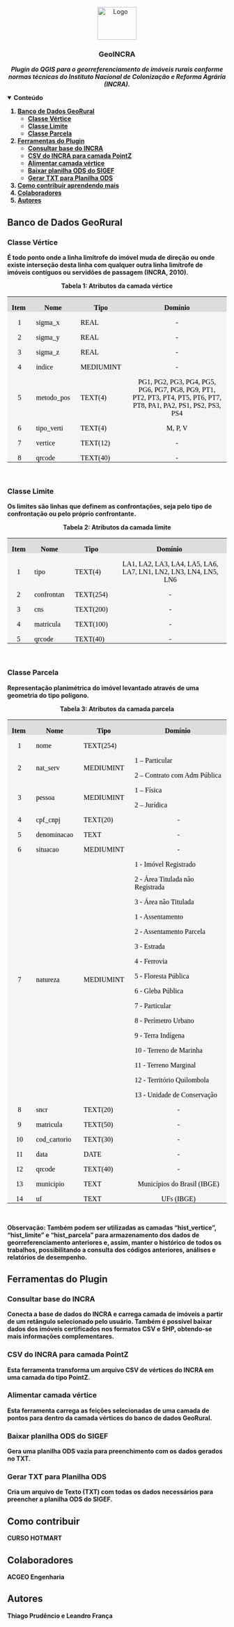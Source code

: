 <!-- PROJECT LOGO -->
<p align="center">
    <img src="https://github.com/OpenGeoOne/GeoINCRA/blob/main/images/geoincra_logo.png" alt="Logo" width="90" height="75">
  <h3 align="center">GeoINCRA</h3>
  <p align="center">
    <b><i>Plugin do QGIS para o georreferenciamento de imóveis rurais conforme normas técnicas do Instituto Nacional de Colonização e Reforma Agrária (INCRA).</i><b>
    <br />
  </p>
</p>

<!-- TABLE OF CONTENTS -->
<details open="open">
  <summary>Conteúdo</summary>
  <ol>
    <li>
      <a href="#banco-de-dados-georural">Banco de Dados GeoRural</a>
      <ul>
        <li><a href="#classe-vértice">Classe Vértice</a></li>
      </ul>
      <ul>
        <li><a href="#classe-limite">Classe Limite</a></li>
      </ul>
      <ul>
        <li><a href="#classe-parcela">Classe Parcela</a></li>
      </ul>
      <li>
      <a href="#ferramentas-do-plugin">Ferramentas do Plugin</a>
      <ul>
        <li><a href="#consultar-base-do-incra">Consultar base do INCRA</a></li>
      </ul>
      <ul>
        <li><a href="#csv-do-incra-para-camada-pointz">CSV do INCRA para camada PointZ</a></li>
      </ul>
      <ul>
        <li><a href="#alimentar-camada-vértice">Alimentar camada vértice</a></li>
      </ul>
      <ul>
        <li><a href="#baixar-planilha-ods-do-sigef">Baixar planilha ODS do SIGEF</a></li>
      </ul>
      <ul>
        <li><a href="#gerar-txt-para-planilha-ods">Gerar TXT para Planilha ODS</a></li>
      </ul>
      </li>
    <li>
      <a href="#como-contribuir-aprendendo-mais">Como contribuir aprendendo mais</a>
    </li>
    <li>
      <a href="#colaboradores">Colaboradores</a>
    </li>
    <li>
      <a href="#autores">Autores</a>
    </li>
  </ol>
</details>




## Banco de Dados GeoRural


### Classe Vértice
É todo ponto onde a linha limítrofe do imóvel muda de direção ou onde existe interseção desta linha com qualquer outra linha limítrofe de imóveis contíguos ou servidões de passagem (INCRA, 2010).
<div align="center">
<p class="MsoNormal" style="text-align: center;"
 align="center">Tabela 1: Atributos
da camada v&eacute;rtice<o:p></o:p></p>
<div align="center">
<table class="MsoNormalTable" style="" border="0"
 cellpadding="0">
  <tbody>
    <tr style="">
      <td
 style="padding: 0cm 7.5pt; background: rgb(221, 221, 221) none repeat scroll 0%; -moz-background-clip: initial; -moz-background-origin: initial; -moz-background-inline-policy: initial;">
      <p class="MsoNormal"
 style="margin-bottom: 0cm; line-height: normal;"><b><span
 style="background: rgb(221, 221, 221) none repeat scroll 0%; font-size: 12pt; font-family: &quot;Times New Roman&quot;,serif; color: black; -moz-background-clip: initial; -moz-background-origin: initial; -moz-background-inline-policy: initial;"><b>Item</b>&nbsp;</span></b><span
 style="font-size: 12pt; font-family: &quot;Times New Roman&quot;,serif;"><o:p></o:p></span></p>
      </td>
      <td
 style="padding: 0cm 7.5pt; background: rgb(221, 221, 221) none repeat scroll 0%; -moz-background-clip: initial; -moz-background-origin: initial; -moz-background-inline-policy: initial;">
      <p class="MsoNormal"
 style="margin-bottom: 0cm; text-align: center; line-height: normal;"
 align="center"><b><span
 style="background: rgb(221, 221, 221) none repeat scroll 0%; font-size: 12pt; font-family: &quot;Times New Roman&quot;,serif; color: black; -moz-background-clip: initial; -moz-background-origin: initial; -moz-background-inline-policy: initial;">Nome&nbsp;</span></b><span
 style="font-size: 12pt; font-family: &quot;Times New Roman&quot;,serif;"><o:p></o:p></span></p>
      </td>
      <td
 style="padding: 0cm 7.5pt; background: rgb(221, 221, 221) none repeat scroll 0%; -moz-background-clip: initial; -moz-background-origin: initial; -moz-background-inline-policy: initial;">
      <p class="MsoNormal"
 style="margin-bottom: 0cm; text-align: center; line-height: normal;"
 align="center"><b><span
 style="background: rgb(221, 221, 221) none repeat scroll 0%; font-size: 12pt; font-family: &quot;Times New Roman&quot;,serif; color: black; -moz-background-clip: initial; -moz-background-origin: initial; -moz-background-inline-policy: initial;">Tipo&nbsp;</span></b><span
 style="font-size: 12pt; font-family: &quot;Times New Roman&quot;,serif;"><o:p></o:p></span></p>
      </td>
      <td
 style="padding: 0cm 7.5pt; background: rgb(221, 221, 221) none repeat scroll 0%; -moz-background-clip: initial; -moz-background-origin: initial; -moz-background-inline-policy: initial;">
      <p class="MsoNormal"
 style="margin-bottom: 0cm; text-align: center; line-height: normal;"
 align="center"><b><span
 style="background: rgb(221, 221, 221) none repeat scroll 0%; font-size: 12pt; font-family: &quot;Times New Roman&quot;,serif; color: black; -moz-background-clip: initial; -moz-background-origin: initial; -moz-background-inline-policy: initial;">Dom&iacute;nio</span></b><span
 style="font-size: 12pt; font-family: &quot;Times New Roman&quot;,serif;"><o:p></o:p></span></p>
      </td>
    </tr>
    <tr style="">
      <td
 style="padding: 0cm 7.5pt; background: whitesmoke none repeat scroll 0%; -moz-background-clip: initial; -moz-background-origin: initial; -moz-background-inline-policy: initial;">
      <p class="MsoNormal"
 style="margin-bottom: 0cm; text-align: center; line-height: normal;"
 align="center"><span
 style="background: whitesmoke none repeat scroll 0%; font-size: 12pt; font-family: &quot;Times New Roman&quot;,serif; color: black; -moz-background-clip: initial; -moz-background-origin: initial; -moz-background-inline-policy: initial;">1</span><span
 style="font-size: 12pt; font-family: &quot;Times New Roman&quot;,serif;"><o:p></o:p></span></p>
      </td>
      <td
 style="padding: 0cm 7.5pt; background: whitesmoke none repeat scroll 0%; -moz-background-clip: initial; -moz-background-origin: initial; -moz-background-inline-policy: initial;">
      <p class="MsoNormal"
 style="margin-bottom: 0cm; line-height: normal;"><span
 style="background: whitesmoke none repeat scroll 0%; font-size: 12pt; font-family: &quot;Times New Roman&quot;,serif; color: black; -moz-background-clip: initial; -moz-background-origin: initial; -moz-background-inline-policy: initial;">sigma_x&nbsp;</span><span
 style="font-size: 12pt; font-family: &quot;Times New Roman&quot;,serif;"><o:p></o:p></span></p>
      </td>
      <td
 style="padding: 0cm 7.5pt; background: whitesmoke none repeat scroll 0%; -moz-background-clip: initial; -moz-background-origin: initial; -moz-background-inline-policy: initial;">
      <p class="MsoNormal"
 style="margin-bottom: 0cm; line-height: normal;"><span
 style="background: whitesmoke none repeat scroll 0%; font-size: 12pt; font-family: &quot;Times New Roman&quot;,serif; color: black; -moz-background-clip: initial; -moz-background-origin: initial; -moz-background-inline-policy: initial;">REAL&nbsp;</span><span
 style="font-size: 12pt; font-family: &quot;Times New Roman&quot;,serif;"><o:p></o:p></span></p>
      </td>
      <td
 style="padding: 0cm 7.5pt; background: whitesmoke none repeat scroll 0%; -moz-background-clip: initial; -moz-background-origin: initial; -moz-background-inline-policy: initial;">
      <p class="MsoNormal"
 style="margin-bottom: 0cm; text-align: center; line-height: normal;"
 align="center"><span
 style="background: whitesmoke none repeat scroll 0%; font-size: 12pt; font-family: &quot;Times New Roman&quot;,serif; color: black; -moz-background-clip: initial; -moz-background-origin: initial; -moz-background-inline-policy: initial;">-</span><span
 style="font-size: 12pt; font-family: &quot;Times New Roman&quot;,serif;"><o:p></o:p></span></p>
      </td>
    </tr>
    <tr style="">
      <td
 style="padding: 0cm 7.5pt; background: whitesmoke none repeat scroll 0%; -moz-background-clip: initial; -moz-background-origin: initial; -moz-background-inline-policy: initial;">
      <p class="MsoNormal"
 style="margin-bottom: 0cm; text-align: center; line-height: normal;"
 align="center"><span
 style="background: whitesmoke none repeat scroll 0%; font-size: 12pt; font-family: &quot;Times New Roman&quot;,serif; color: black; -moz-background-clip: initial; -moz-background-origin: initial; -moz-background-inline-policy: initial;">2</span><span
 style="font-size: 12pt; font-family: &quot;Times New Roman&quot;,serif;"><o:p></o:p></span></p>
      </td>
      <td
 style="padding: 0cm 7.5pt; background: whitesmoke none repeat scroll 0%; -moz-background-clip: initial; -moz-background-origin: initial; -moz-background-inline-policy: initial;">
      <p class="MsoNormal"
 style="margin-bottom: 0cm; line-height: normal;"><span
 style="background: whitesmoke none repeat scroll 0%; font-size: 12pt; font-family: &quot;Times New Roman&quot;,serif; color: black; -moz-background-clip: initial; -moz-background-origin: initial; -moz-background-inline-policy: initial;">sigma_y&nbsp;</span><span
 style="font-size: 12pt; font-family: &quot;Times New Roman&quot;,serif;"><o:p></o:p></span></p>
      </td>
      <td
 style="padding: 0cm 7.5pt; background: whitesmoke none repeat scroll 0%; -moz-background-clip: initial; -moz-background-origin: initial; -moz-background-inline-policy: initial;">
      <p class="MsoNormal"
 style="margin-bottom: 0cm; line-height: normal;"><span
 style="background: whitesmoke none repeat scroll 0%; font-size: 12pt; font-family: &quot;Times New Roman&quot;,serif; color: black; -moz-background-clip: initial; -moz-background-origin: initial; -moz-background-inline-policy: initial;">REAL&nbsp;</span><span
 style="font-size: 12pt; font-family: &quot;Times New Roman&quot;,serif;"><o:p></o:p></span></p>
      </td>
      <td
 style="padding: 0cm 7.5pt; background: whitesmoke none repeat scroll 0%; -moz-background-clip: initial; -moz-background-origin: initial; -moz-background-inline-policy: initial;">
      <p class="MsoNormal"
 style="margin-bottom: 0cm; text-align: center; line-height: normal;"
 align="center"><span
 style="background: whitesmoke none repeat scroll 0%; font-size: 12pt; font-family: &quot;Times New Roman&quot;,serif; color: black; -moz-background-clip: initial; -moz-background-origin: initial; -moz-background-inline-policy: initial;">-</span><span
 style="font-size: 12pt; font-family: &quot;Times New Roman&quot;,serif;"><o:p></o:p></span></p>
      </td>
    </tr>
    <tr style="">
      <td
 style="padding: 0cm 7.5pt; background: whitesmoke none repeat scroll 0%; -moz-background-clip: initial; -moz-background-origin: initial; -moz-background-inline-policy: initial;">
      <p class="MsoNormal"
 style="margin-bottom: 0cm; text-align: center; line-height: normal;"
 align="center"><span
 style="background: whitesmoke none repeat scroll 0%; font-size: 12pt; font-family: &quot;Times New Roman&quot;,serif; color: black; -moz-background-clip: initial; -moz-background-origin: initial; -moz-background-inline-policy: initial;">3</span><span
 style="font-size: 12pt; font-family: &quot;Times New Roman&quot;,serif;"><o:p></o:p></span></p>
      </td>
      <td
 style="padding: 0cm 7.5pt; background: whitesmoke none repeat scroll 0%; -moz-background-clip: initial; -moz-background-origin: initial; -moz-background-inline-policy: initial;">
      <p class="MsoNormal"
 style="margin-bottom: 0cm; line-height: normal;"><span
 style="background: whitesmoke none repeat scroll 0%; font-size: 12pt; font-family: &quot;Times New Roman&quot;,serif; color: black; -moz-background-clip: initial; -moz-background-origin: initial; -moz-background-inline-policy: initial;">sigma_z&nbsp;</span><span
 style="font-size: 12pt; font-family: &quot;Times New Roman&quot;,serif;"><o:p></o:p></span></p>
      </td>
      <td
 style="padding: 0cm 7.5pt; background: whitesmoke none repeat scroll 0%; -moz-background-clip: initial; -moz-background-origin: initial; -moz-background-inline-policy: initial;">
      <p class="MsoNormal"
 style="margin-bottom: 0cm; line-height: normal;"><span
 style="background: whitesmoke none repeat scroll 0%; font-size: 12pt; font-family: &quot;Times New Roman&quot;,serif; color: black; -moz-background-clip: initial; -moz-background-origin: initial; -moz-background-inline-policy: initial;">REAL&nbsp;</span><span
 style="font-size: 12pt; font-family: &quot;Times New Roman&quot;,serif;"><o:p></o:p></span></p>
      </td>
      <td
 style="padding: 0cm 7.5pt; background: whitesmoke none repeat scroll 0%; -moz-background-clip: initial; -moz-background-origin: initial; -moz-background-inline-policy: initial;">
      <p class="MsoNormal"
 style="margin-bottom: 0cm; text-align: center; line-height: normal;"
 align="center"><span
 style="background: whitesmoke none repeat scroll 0%; font-size: 12pt; font-family: &quot;Times New Roman&quot;,serif; color: black; -moz-background-clip: initial; -moz-background-origin: initial; -moz-background-inline-policy: initial;">-</span><span
 style="font-size: 12pt; font-family: &quot;Times New Roman&quot;,serif;"><o:p></o:p></span></p>
      </td>
    </tr>
    <tr style="">
      <td
 style="padding: 0cm 7.5pt; background: whitesmoke none repeat scroll 0%; -moz-background-clip: initial; -moz-background-origin: initial; -moz-background-inline-policy: initial;">
      <p class="MsoNormal"
 style="margin-bottom: 0cm; text-align: center; line-height: normal;"
 align="center"><span
 style="background: whitesmoke none repeat scroll 0%; font-size: 12pt; font-family: &quot;Times New Roman&quot;,serif; color: black; -moz-background-clip: initial; -moz-background-origin: initial; -moz-background-inline-policy: initial;">4</span><span
 style="font-size: 12pt; font-family: &quot;Times New Roman&quot;,serif;"><o:p></o:p></span></p>
      </td>
      <td
 style="padding: 0cm 7.5pt; background: whitesmoke none repeat scroll 0%; -moz-background-clip: initial; -moz-background-origin: initial; -moz-background-inline-policy: initial;">
      <p class="MsoNormal"
 style="margin-bottom: 0cm; line-height: normal;"><span
 style="background: whitesmoke none repeat scroll 0%; font-size: 12pt; font-family: &quot;Times New Roman&quot;,serif; color: black; -moz-background-clip: initial; -moz-background-origin: initial; -moz-background-inline-policy: initial;">indice&nbsp;</span><span
 style="font-size: 12pt; font-family: &quot;Times New Roman&quot;,serif;"><o:p></o:p></span></p>
      </td>
      <td
 style="padding: 0cm 7.5pt; background: whitesmoke none repeat scroll 0%; -moz-background-clip: initial; -moz-background-origin: initial; -moz-background-inline-policy: initial;">
      <p class="MsoNormal"
 style="margin-bottom: 0cm; line-height: normal;"><span
 style="background: whitesmoke none repeat scroll 0%; font-size: 12pt; font-family: &quot;Times New Roman&quot;,serif; color: black; -moz-background-clip: initial; -moz-background-origin: initial; -moz-background-inline-policy: initial;">MEDIUMINT&nbsp;</span><span
 style="font-size: 12pt; font-family: &quot;Times New Roman&quot;,serif;"><o:p></o:p></span></p>
      </td>
      <td
 style="padding: 0cm 7.5pt; background: whitesmoke none repeat scroll 0%; -moz-background-clip: initial; -moz-background-origin: initial; -moz-background-inline-policy: initial;">
      <p class="MsoNormal"
 style="margin-bottom: 0cm; text-align: center; line-height: normal;"
 align="center"><span
 style="background: whitesmoke none repeat scroll 0%; font-size: 12pt; font-family: &quot;Times New Roman&quot;,serif; color: black; -moz-background-clip: initial; -moz-background-origin: initial; -moz-background-inline-policy: initial;">-</span><span
 style="font-size: 12pt; font-family: &quot;Times New Roman&quot;,serif;"><o:p></o:p></span></p>
      </td>
    </tr>
    <tr style="">
      <td
 style="padding: 0cm 7.5pt; background: whitesmoke none repeat scroll 0%; -moz-background-clip: initial; -moz-background-origin: initial; -moz-background-inline-policy: initial;">
      <p class="MsoNormal"
 style="margin-bottom: 0cm; text-align: center; line-height: normal;"
 align="center"><span
 style="background: whitesmoke none repeat scroll 0%; font-size: 12pt; font-family: &quot;Times New Roman&quot;,serif; color: black; -moz-background-clip: initial; -moz-background-origin: initial; -moz-background-inline-policy: initial;">5</span><span
 style="font-size: 12pt; font-family: &quot;Times New Roman&quot;,serif;"><o:p></o:p></span></p>
      </td>
      <td
 style="padding: 0cm 7.5pt; background: whitesmoke none repeat scroll 0%; -moz-background-clip: initial; -moz-background-origin: initial; -moz-background-inline-policy: initial;">
      <p class="MsoNormal"
 style="margin-bottom: 0cm; line-height: normal;"><span
 style="background: whitesmoke none repeat scroll 0%; font-size: 12pt; font-family: &quot;Times New Roman&quot;,serif; color: black; -moz-background-clip: initial; -moz-background-origin: initial; -moz-background-inline-policy: initial;">metodo_pos&nbsp;</span><span
 style="font-size: 12pt; font-family: &quot;Times New Roman&quot;,serif;"><o:p></o:p></span></p>
      </td>
      <td
 style="padding: 0cm 7.5pt; background: whitesmoke none repeat scroll 0%; -moz-background-clip: initial; -moz-background-origin: initial; -moz-background-inline-policy: initial;">
      <p class="MsoNormal"
 style="margin-bottom: 0cm; line-height: normal;"><span
 style="background: whitesmoke none repeat scroll 0%; font-size: 12pt; font-family: &quot;Times New Roman&quot;,serif; color: black; -moz-background-clip: initial; -moz-background-origin: initial; -moz-background-inline-policy: initial;">TEXT(4)&nbsp;</span><span
 style="font-size: 12pt; font-family: &quot;Times New Roman&quot;,serif;"><o:p></o:p></span></p>
      </td>
      <td
 style="padding: 0cm 7.5pt; background: whitesmoke none repeat scroll 0%; -moz-background-clip: initial; -moz-background-origin: initial; -moz-background-inline-policy: initial;">
      <p class="MsoNormal"
 style="margin-bottom: 0cm; text-align: center; line-height: normal;"
 align="center"><span
 style="background: whitesmoke none repeat scroll 0%; font-size: 12pt; font-family: &quot;Times New Roman&quot;,serif; color: black; -moz-background-clip: initial; -moz-background-origin: initial; -moz-background-inline-policy: initial;">PG1,
PG2, PG3, PG4, PG5, PG6, PG7, PG8, PG9, PT1, PT2, PT3, PT4, PT5, PT6,
PT7, PT8, PA1, PA2, PS1, PS2, PS3, PS4</span><span
 style="font-size: 12pt; font-family: &quot;Times New Roman&quot;,serif;"><o:p></o:p></span></p>
      </td>
    </tr>
    <tr style="">
      <td
 style="padding: 0cm 7.5pt; background: whitesmoke none repeat scroll 0%; -moz-background-clip: initial; -moz-background-origin: initial; -moz-background-inline-policy: initial;">
      <p class="MsoNormal"
 style="margin-bottom: 0cm; text-align: center; line-height: normal;"
 align="center"><span
 style="background: whitesmoke none repeat scroll 0%; font-size: 12pt; font-family: &quot;Times New Roman&quot;,serif; color: black; -moz-background-clip: initial; -moz-background-origin: initial; -moz-background-inline-policy: initial;">6</span><span
 style="font-size: 12pt; font-family: &quot;Times New Roman&quot;,serif;"><o:p></o:p></span></p>
      </td>
      <td
 style="padding: 0cm 7.5pt; background: whitesmoke none repeat scroll 0%; -moz-background-clip: initial; -moz-background-origin: initial; -moz-background-inline-policy: initial;">
      <p class="MsoNormal"
 style="margin-bottom: 0cm; line-height: normal;"><span
 style="background: whitesmoke none repeat scroll 0%; font-size: 12pt; font-family: &quot;Times New Roman&quot;,serif; color: black; -moz-background-clip: initial; -moz-background-origin: initial; -moz-background-inline-policy: initial;">tipo_verti&nbsp;</span><span
 style="font-size: 12pt; font-family: &quot;Times New Roman&quot;,serif;"><o:p></o:p></span></p>
      </td>
      <td
 style="padding: 0cm 7.5pt; background: whitesmoke none repeat scroll 0%; -moz-background-clip: initial; -moz-background-origin: initial; -moz-background-inline-policy: initial;">
      <p class="MsoNormal"
 style="margin-bottom: 0cm; line-height: normal;"><span
 style="background: whitesmoke none repeat scroll 0%; font-size: 12pt; font-family: &quot;Times New Roman&quot;,serif; color: black; -moz-background-clip: initial; -moz-background-origin: initial; -moz-background-inline-policy: initial;">TEXT(4)&nbsp;</span><span
 style="font-size: 12pt; font-family: &quot;Times New Roman&quot;,serif;"><o:p></o:p></span></p>
      </td>
      <td
 style="padding: 0cm 7.5pt; background: whitesmoke none repeat scroll 0%; -moz-background-clip: initial; -moz-background-origin: initial; -moz-background-inline-policy: initial;">
      <p class="MsoNormal"
 style="margin-bottom: 0cm; text-align: center; line-height: normal;"
 align="center"><span
 style="background: whitesmoke none repeat scroll 0%; font-size: 12pt; font-family: &quot;Times New Roman&quot;,serif; color: black; -moz-background-clip: initial; -moz-background-origin: initial; -moz-background-inline-policy: initial;">M,
P, V</span><span
 style="font-size: 12pt; font-family: &quot;Times New Roman&quot;,serif;"><o:p></o:p></span></p>
      </td>
    </tr>
    <tr style="">
      <td
 style="padding: 0cm 7.5pt; background: whitesmoke none repeat scroll 0%; -moz-background-clip: initial; -moz-background-origin: initial; -moz-background-inline-policy: initial;">
      <p class="MsoNormal"
 style="margin-bottom: 0cm; text-align: center; line-height: normal;"
 align="center"><span
 style="background: whitesmoke none repeat scroll 0%; font-size: 12pt; font-family: &quot;Times New Roman&quot;,serif; color: black; -moz-background-clip: initial; -moz-background-origin: initial; -moz-background-inline-policy: initial;">7</span><span
 style="font-size: 12pt; font-family: &quot;Times New Roman&quot;,serif;"><o:p></o:p></span></p>
      </td>
      <td
 style="padding: 0cm 7.5pt; background: whitesmoke none repeat scroll 0%; -moz-background-clip: initial; -moz-background-origin: initial; -moz-background-inline-policy: initial;">
      <p class="MsoNormal"
 style="margin-bottom: 0cm; line-height: normal;"><span
 style="background: whitesmoke none repeat scroll 0%; font-size: 12pt; font-family: &quot;Times New Roman&quot;,serif; color: black; -moz-background-clip: initial; -moz-background-origin: initial; -moz-background-inline-policy: initial;">vertice&nbsp;</span><span
 style="font-size: 12pt; font-family: &quot;Times New Roman&quot;,serif;"><o:p></o:p></span></p>
      </td>
      <td
 style="padding: 0cm 7.5pt; background: whitesmoke none repeat scroll 0%; -moz-background-clip: initial; -moz-background-origin: initial; -moz-background-inline-policy: initial;">
      <p class="MsoNormal"
 style="margin-bottom: 0cm; line-height: normal;"><span
 style="background: whitesmoke none repeat scroll 0%; font-size: 12pt; font-family: &quot;Times New Roman&quot;,serif; color: black; -moz-background-clip: initial; -moz-background-origin: initial; -moz-background-inline-policy: initial;">TEXT(12)&nbsp;</span><span
 style="font-size: 12pt; font-family: &quot;Times New Roman&quot;,serif;"><o:p></o:p></span></p>
      </td>
      <td
 style="padding: 0cm 7.5pt; background: whitesmoke none repeat scroll 0%; -moz-background-clip: initial; -moz-background-origin: initial; -moz-background-inline-policy: initial;">
      <p class="MsoNormal"
 style="margin-bottom: 0cm; text-align: center; line-height: normal;"
 align="center"><span
 style="background: whitesmoke none repeat scroll 0%; font-size: 12pt; font-family: &quot;Times New Roman&quot;,serif; color: black; -moz-background-clip: initial; -moz-background-origin: initial; -moz-background-inline-policy: initial;">-</span><span
 style="font-size: 12pt; font-family: &quot;Times New Roman&quot;,serif;"><o:p></o:p></span></p>
      </td>
    </tr>
    <tr style="">
      <td
 style="padding: 0cm 7.5pt; background: whitesmoke none repeat scroll 0%; -moz-background-clip: initial; -moz-background-origin: initial; -moz-background-inline-policy: initial;">
      <p class="MsoNormal"
 style="margin-bottom: 0cm; text-align: center; line-height: normal;"
 align="center"><span
 style="background: whitesmoke none repeat scroll 0%; font-size: 12pt; font-family: &quot;Times New Roman&quot;,serif; color: black; -moz-background-clip: initial; -moz-background-origin: initial; -moz-background-inline-policy: initial;">8</span><span
 style="font-size: 12pt; font-family: &quot;Times New Roman&quot;,serif;"><o:p></o:p></span></p>
      </td>
      <td
 style="padding: 0cm 7.5pt; background: whitesmoke none repeat scroll 0%; -moz-background-clip: initial; -moz-background-origin: initial; -moz-background-inline-policy: initial;">
      <p class="MsoNormal"
 style="margin-bottom: 0cm; line-height: normal;"><span
 style="background: whitesmoke none repeat scroll 0%; font-size: 12pt; font-family: &quot;Times New Roman&quot;,serif; color: black; -moz-background-clip: initial; -moz-background-origin: initial; -moz-background-inline-policy: initial;">qrcode&nbsp;</span><span
 style="font-size: 12pt; font-family: &quot;Times New Roman&quot;,serif;"><o:p></o:p></span></p>
      </td>
      <td
 style="padding: 0cm 7.5pt; background: whitesmoke none repeat scroll 0%; -moz-background-clip: initial; -moz-background-origin: initial; -moz-background-inline-policy: initial;">
      <p class="MsoNormal"
 style="margin-bottom: 0cm; line-height: normal;"><span
 style="background: whitesmoke none repeat scroll 0%; font-size: 12pt; font-family: &quot;Times New Roman&quot;,serif; color: black; -moz-background-clip: initial; -moz-background-origin: initial; -moz-background-inline-policy: initial;">TEXT(40)&nbsp;</span><span
 style="font-size: 12pt; font-family: &quot;Times New Roman&quot;,serif;"><o:p></o:p></span></p>
      </td>
      <td
 style="padding: 0cm 7.5pt; background: whitesmoke none repeat scroll 0%; -moz-background-clip: initial; -moz-background-origin: initial; -moz-background-inline-policy: initial;">
      <p class="MsoNormal"
 style="margin-bottom: 0cm; text-align: center; line-height: normal;"
 align="center"><span
 style="background: whitesmoke none repeat scroll 0%; font-size: 12pt; font-family: &quot;Times New Roman&quot;,serif; color: black; -moz-background-clip: initial; -moz-background-origin: initial; -moz-background-inline-policy: initial;">-</span><span
 style="font-size: 12pt; font-family: &quot;Times New Roman&quot;,serif;"><o:p></o:p></span></p>
      </td>
    </tr>
  </tbody>
</table>
</div>
<p class="MsoNormal"><o:p>&nbsp;</o:p></p>
</div>

### Classe Limite
Os limites são linhas que definem as confrontações, seja pelo tipo de confrontação ou pelo próprio confrontante.
<div align="center">
<p class="MsoNormal" style="text-align: center;"
 align="center">Tabela 2: Atributos
da camada limite<o:p></o:p></p>
<div align="center">
<table class="MsoNormalTable" style="" border="0"
 cellpadding="0">
  <tbody>
    <tr style="">
      <td
 style="padding: 0cm 7.5pt; background: rgb(221, 221, 221) none repeat scroll 0%; -moz-background-clip: initial; -moz-background-origin: initial; -moz-background-inline-policy: initial;">
      <p class="MsoNormal"
 style="margin-bottom: 0cm; text-align: center; line-height: normal;"
 align="center"><b><span
 style="background: rgb(221, 221, 221) none repeat scroll 0%; font-size: 12pt; font-family: &quot;Times New Roman&quot;,serif; color: black; -moz-background-clip: initial; -moz-background-origin: initial; -moz-background-inline-policy: initial;">Item</span></b><span
 style="font-size: 12pt; font-family: &quot;Times New Roman&quot;,serif;"><o:p></o:p></span></p>
      </td>
      <td
 style="padding: 0cm 7.5pt; background: rgb(221, 221, 221) none repeat scroll 0%; -moz-background-clip: initial; -moz-background-origin: initial; -moz-background-inline-policy: initial;">
      <p class="MsoNormal"
 style="margin-bottom: 0cm; text-align: center; line-height: normal;"
 align="center"><b><span
 style="background: rgb(221, 221, 221) none repeat scroll 0%; font-size: 12pt; font-family: &quot;Times New Roman&quot;,serif; color: black; -moz-background-clip: initial; -moz-background-origin: initial; -moz-background-inline-policy: initial;">Nome&nbsp;</span></b><span
 style="font-size: 12pt; font-family: &quot;Times New Roman&quot;,serif;"><o:p></o:p></span></p>
      </td>
      <td
 style="padding: 0cm 7.5pt; background: rgb(221, 221, 221) none repeat scroll 0%; -moz-background-clip: initial; -moz-background-origin: initial; -moz-background-inline-policy: initial;">
      <p class="MsoNormal"
 style="margin-bottom: 0cm; text-align: center; line-height: normal;"
 align="center"><b><span
 style="background: rgb(221, 221, 221) none repeat scroll 0%; font-size: 12pt; font-family: &quot;Times New Roman&quot;,serif; color: black; -moz-background-clip: initial; -moz-background-origin: initial; -moz-background-inline-policy: initial;">Tipo&nbsp;</span></b><span
 style="font-size: 12pt; font-family: &quot;Times New Roman&quot;,serif;"><o:p></o:p></span></p>
      </td>
      <td
 style="padding: 0cm 7.5pt; background: rgb(221, 221, 221) none repeat scroll 0%; -moz-background-clip: initial; -moz-background-origin: initial; -moz-background-inline-policy: initial;">
      <p class="MsoNormal"
 style="margin-bottom: 0cm; text-align: center; line-height: normal;"
 align="center"><b><span
 style="background: rgb(221, 221, 221) none repeat scroll 0%; font-size: 12pt; font-family: &quot;Times New Roman&quot;,serif; color: black; -moz-background-clip: initial; -moz-background-origin: initial; -moz-background-inline-policy: initial;">Dom&iacute;nio&nbsp;</span></b><span
 style="font-size: 12pt; font-family: &quot;Times New Roman&quot;,serif;"><o:p></o:p></span></p>
      </td>
    </tr>
    <tr style="">
      <td
 style="padding: 0cm 7.5pt; background: whitesmoke none repeat scroll 0%; -moz-background-clip: initial; -moz-background-origin: initial; -moz-background-inline-policy: initial;">
      <p class="MsoNormal"
 style="margin-bottom: 0cm; text-align: center; line-height: normal;"
 align="center"><span
 style="font-size: 12pt; font-family: &quot;Times New Roman&quot;,serif; color: black;">1</span><span
 style="font-size: 12pt; font-family: &quot;Times New Roman&quot;,serif;"><o:p></o:p></span></p>
      </td>
      <td
 style="padding: 0cm 7.5pt; background: whitesmoke none repeat scroll 0%; -moz-background-clip: initial; -moz-background-origin: initial; -moz-background-inline-policy: initial;">
      <p class="MsoNormal"
 style="margin-bottom: 0cm; line-height: normal;"><span
 style="background: whitesmoke none repeat scroll 0%; font-size: 12pt; font-family: &quot;Times New Roman&quot;,serif; color: black; -moz-background-clip: initial; -moz-background-origin: initial; -moz-background-inline-policy: initial;">tipo&nbsp;</span><span
 style="font-size: 12pt; font-family: &quot;Times New Roman&quot;,serif;"><o:p></o:p></span></p>
      </td>
      <td
 style="padding: 0cm 7.5pt; background: whitesmoke none repeat scroll 0%; -moz-background-clip: initial; -moz-background-origin: initial; -moz-background-inline-policy: initial;">
      <p class="MsoNormal"
 style="margin-bottom: 0cm; line-height: normal;"><span
 style="background: whitesmoke none repeat scroll 0%; font-size: 12pt; font-family: &quot;Times New Roman&quot;,serif; color: black; -moz-background-clip: initial; -moz-background-origin: initial; -moz-background-inline-policy: initial;">TEXT(4)&nbsp;</span><span
 style="font-size: 12pt; font-family: &quot;Times New Roman&quot;,serif;"><o:p></o:p></span></p>
      </td>
      <td
 style="padding: 0cm 7.5pt; background: whitesmoke none repeat scroll 0%; -moz-background-clip: initial; -moz-background-origin: initial; -moz-background-inline-policy: initial;">
      <p class="MsoNormal"
 style="margin-bottom: 0cm; text-align: center; line-height: normal;"
 align="center"><span
 style="background: whitesmoke none repeat scroll 0%; font-size: 12pt; font-family: &quot;Times New Roman&quot;,serif; color: black; -moz-background-clip: initial; -moz-background-origin: initial; -moz-background-inline-policy: initial;">LA1,
LA2, LA3, LA4, LA5, LA6, LA7, LN1, LN2, LN3, LN4, LN5, LN6</span><span
 style="font-size: 12pt; font-family: &quot;Times New Roman&quot;,serif;"><o:p></o:p></span></p>
      </td>
    </tr>
    <tr style="">
      <td
 style="padding: 0cm 7.5pt; background: whitesmoke none repeat scroll 0%; -moz-background-clip: initial; -moz-background-origin: initial; -moz-background-inline-policy: initial;">
      <p class="MsoNormal"
 style="margin-bottom: 0cm; text-align: center; line-height: normal;"
 align="center"><span
 style="background: whitesmoke none repeat scroll 0%; font-size: 12pt; font-family: &quot;Times New Roman&quot;,serif; color: black; -moz-background-clip: initial; -moz-background-origin: initial; -moz-background-inline-policy: initial;">2</span><span
 style="font-size: 12pt; font-family: &quot;Times New Roman&quot;,serif;"><o:p></o:p></span></p>
      </td>
      <td
 style="padding: 0cm 7.5pt; background: whitesmoke none repeat scroll 0%; -moz-background-clip: initial; -moz-background-origin: initial; -moz-background-inline-policy: initial;">
      <p class="MsoNormal"
 style="margin-bottom: 0cm; line-height: normal;"><span
 style="background: whitesmoke none repeat scroll 0%; font-size: 12pt; font-family: &quot;Times New Roman&quot;,serif; color: black; -moz-background-clip: initial; -moz-background-origin: initial; -moz-background-inline-policy: initial;">confrontan&nbsp;</span><span
 style="font-size: 12pt; font-family: &quot;Times New Roman&quot;,serif;"><o:p></o:p></span></p>
      </td>
      <td
 style="padding: 0cm 7.5pt; background: whitesmoke none repeat scroll 0%; -moz-background-clip: initial; -moz-background-origin: initial; -moz-background-inline-policy: initial;">
      <p class="MsoNormal"
 style="margin-bottom: 0cm; line-height: normal;"><span
 style="background: whitesmoke none repeat scroll 0%; font-size: 12pt; font-family: &quot;Times New Roman&quot;,serif; color: black; -moz-background-clip: initial; -moz-background-origin: initial; -moz-background-inline-policy: initial;">TEXT(254)&nbsp;</span><span
 style="font-size: 12pt; font-family: &quot;Times New Roman&quot;,serif;"><o:p></o:p></span></p>
      </td>
      <td
 style="padding: 0cm 7.5pt; background: whitesmoke none repeat scroll 0%; -moz-background-clip: initial; -moz-background-origin: initial; -moz-background-inline-policy: initial;">
      <p class="MsoNormal"
 style="margin-bottom: 0cm; text-align: center; line-height: normal;"
 align="center"><span
 style="background: whitesmoke none repeat scroll 0%; font-size: 12pt; font-family: &quot;Times New Roman&quot;,serif; color: black; -moz-background-clip: initial; -moz-background-origin: initial; -moz-background-inline-policy: initial;">-</span><span
 style="font-size: 12pt; font-family: &quot;Times New Roman&quot;,serif;"><o:p></o:p></span></p>
      </td>
    </tr>
    <tr style="">
      <td
 style="padding: 0cm 7.5pt; background: whitesmoke none repeat scroll 0%; -moz-background-clip: initial; -moz-background-origin: initial; -moz-background-inline-policy: initial;">
      <p class="MsoNormal"
 style="margin-bottom: 0cm; text-align: center; line-height: normal;"
 align="center"><span
 style="background: whitesmoke none repeat scroll 0%; font-size: 12pt; font-family: &quot;Times New Roman&quot;,serif; color: black; -moz-background-clip: initial; -moz-background-origin: initial; -moz-background-inline-policy: initial;">3</span><span
 style="font-size: 12pt; font-family: &quot;Times New Roman&quot;,serif;"><o:p></o:p></span></p>
      </td>
      <td
 style="padding: 0cm 7.5pt; background: whitesmoke none repeat scroll 0%; -moz-background-clip: initial; -moz-background-origin: initial; -moz-background-inline-policy: initial;">
      <p class="MsoNormal"
 style="margin-bottom: 0cm; line-height: normal;"><span
 style="background: whitesmoke none repeat scroll 0%; font-size: 12pt; font-family: &quot;Times New Roman&quot;,serif; color: black; -moz-background-clip: initial; -moz-background-origin: initial; -moz-background-inline-policy: initial;">cns&nbsp;</span><span
 style="font-size: 12pt; font-family: &quot;Times New Roman&quot;,serif;"><o:p></o:p></span></p>
      </td>
      <td
 style="padding: 0cm 7.5pt; background: whitesmoke none repeat scroll 0%; -moz-background-clip: initial; -moz-background-origin: initial; -moz-background-inline-policy: initial;">
      <p class="MsoNormal"
 style="margin-bottom: 0cm; line-height: normal;"><span
 style="background: whitesmoke none repeat scroll 0%; font-size: 12pt; font-family: &quot;Times New Roman&quot;,serif; color: black; -moz-background-clip: initial; -moz-background-origin: initial; -moz-background-inline-policy: initial;">TEXT(200)&nbsp;</span><span
 style="font-size: 12pt; font-family: &quot;Times New Roman&quot;,serif;"><o:p></o:p></span></p>
      </td>
      <td
 style="padding: 0cm 7.5pt; background: whitesmoke none repeat scroll 0%; -moz-background-clip: initial; -moz-background-origin: initial; -moz-background-inline-policy: initial;">
      <p class="MsoNormal"
 style="margin-bottom: 0cm; text-align: center; line-height: normal;"
 align="center"><span
 style="background: whitesmoke none repeat scroll 0%; font-size: 12pt; font-family: &quot;Times New Roman&quot;,serif; color: black; -moz-background-clip: initial; -moz-background-origin: initial; -moz-background-inline-policy: initial;">-</span><span
 style="font-size: 12pt; font-family: &quot;Times New Roman&quot;,serif;"><o:p></o:p></span></p>
      </td>
    </tr>
    <tr style="">
      <td
 style="padding: 0cm 7.5pt; background: whitesmoke none repeat scroll 0%; -moz-background-clip: initial; -moz-background-origin: initial; -moz-background-inline-policy: initial;">
      <p class="MsoNormal"
 style="margin-bottom: 0cm; text-align: center; line-height: normal;"
 align="center"><span
 style="background: whitesmoke none repeat scroll 0%; font-size: 12pt; font-family: &quot;Times New Roman&quot;,serif; color: black; -moz-background-clip: initial; -moz-background-origin: initial; -moz-background-inline-policy: initial;">4</span><span
 style="font-size: 12pt; font-family: &quot;Times New Roman&quot;,serif;"><o:p></o:p></span></p>
      </td>
      <td
 style="padding: 0cm 7.5pt; background: whitesmoke none repeat scroll 0%; -moz-background-clip: initial; -moz-background-origin: initial; -moz-background-inline-policy: initial;">
      <p class="MsoNormal"
 style="margin-bottom: 0cm; line-height: normal;"><span
 style="background: whitesmoke none repeat scroll 0%; font-size: 12pt; font-family: &quot;Times New Roman&quot;,serif; color: black; -moz-background-clip: initial; -moz-background-origin: initial; -moz-background-inline-policy: initial;">matricula&nbsp;</span><span
 style="font-size: 12pt; font-family: &quot;Times New Roman&quot;,serif;"><o:p></o:p></span></p>
      </td>
      <td
 style="padding: 0cm 7.5pt; background: whitesmoke none repeat scroll 0%; -moz-background-clip: initial; -moz-background-origin: initial; -moz-background-inline-policy: initial;">
      <p class="MsoNormal"
 style="margin-bottom: 0cm; line-height: normal;"><span
 style="background: whitesmoke none repeat scroll 0%; font-size: 12pt; font-family: &quot;Times New Roman&quot;,serif; color: black; -moz-background-clip: initial; -moz-background-origin: initial; -moz-background-inline-policy: initial;">TEXT(100)&nbsp;</span><span
 style="font-size: 12pt; font-family: &quot;Times New Roman&quot;,serif;"><o:p></o:p></span></p>
      </td>
      <td
 style="padding: 0cm 7.5pt; background: whitesmoke none repeat scroll 0%; -moz-background-clip: initial; -moz-background-origin: initial; -moz-background-inline-policy: initial;">
      <p class="MsoNormal"
 style="margin-bottom: 0cm; text-align: center; line-height: normal;"
 align="center"><span
 style="background: whitesmoke none repeat scroll 0%; font-size: 12pt; font-family: &quot;Times New Roman&quot;,serif; color: black; -moz-background-clip: initial; -moz-background-origin: initial; -moz-background-inline-policy: initial;">-</span><span
 style="font-size: 12pt; font-family: &quot;Times New Roman&quot;,serif;"><o:p></o:p></span></p>
      </td>
    </tr>
    <tr style="">
      <td
 style="padding: 0cm 7.5pt; background: whitesmoke none repeat scroll 0%; -moz-background-clip: initial; -moz-background-origin: initial; -moz-background-inline-policy: initial;">
      <p class="MsoNormal"
 style="margin-bottom: 0cm; text-align: center; line-height: normal;"
 align="center"><span
 style="background: whitesmoke none repeat scroll 0%; font-size: 12pt; font-family: &quot;Times New Roman&quot;,serif; color: black; -moz-background-clip: initial; -moz-background-origin: initial; -moz-background-inline-policy: initial;">5</span><span
 style="font-size: 12pt; font-family: &quot;Times New Roman&quot;,serif;"><o:p></o:p></span></p>
      </td>
      <td
 style="padding: 0cm 7.5pt; background: whitesmoke none repeat scroll 0%; -moz-background-clip: initial; -moz-background-origin: initial; -moz-background-inline-policy: initial;">
      <p class="MsoNormal"
 style="margin-bottom: 0cm; line-height: normal;"><span
 style="background: whitesmoke none repeat scroll 0%; font-size: 12pt; font-family: &quot;Times New Roman&quot;,serif; color: black; -moz-background-clip: initial; -moz-background-origin: initial; -moz-background-inline-policy: initial;">qrcode&nbsp;</span><span
 style="font-size: 12pt; font-family: &quot;Times New Roman&quot;,serif;"><o:p></o:p></span></p>
      </td>
      <td
 style="padding: 0cm 7.5pt; background: whitesmoke none repeat scroll 0%; -moz-background-clip: initial; -moz-background-origin: initial; -moz-background-inline-policy: initial;">
      <p class="MsoNormal"
 style="margin-bottom: 0cm; line-height: normal;"><span
 style="background: whitesmoke none repeat scroll 0%; font-size: 12pt; font-family: &quot;Times New Roman&quot;,serif; color: black; -moz-background-clip: initial; -moz-background-origin: initial; -moz-background-inline-policy: initial;">TEXT(40)&nbsp;</span><span
 style="font-size: 12pt; font-family: &quot;Times New Roman&quot;,serif;"><o:p></o:p></span></p>
      </td>
      <td
 style="padding: 0cm 7.5pt; background: whitesmoke none repeat scroll 0%; -moz-background-clip: initial; -moz-background-origin: initial; -moz-background-inline-policy: initial;">
      <p class="MsoNormal"
 style="margin-bottom: 0cm; text-align: center; line-height: normal;"
 align="center"><span
 style="background: whitesmoke none repeat scroll 0%; font-size: 12pt; font-family: &quot;Times New Roman&quot;,serif; color: black; -moz-background-clip: initial; -moz-background-origin: initial; -moz-background-inline-policy: initial;">-</span><span
 style="font-size: 12pt; font-family: &quot;Times New Roman&quot;,serif;"><o:p></o:p></span></p>
      </td>
    </tr>
  </tbody>
</table>
</div>
<p class="MsoNormal"><o:p>&nbsp;</o:p></p>
</div>

### Classe Parcela
Representação planimétrica do imóvel levantado através de uma geometria do tipo polígono.
<div align="center">
<p class="MsoNormal" style="text-align: center;"
 align="center">Tabela 3: Atributos
da camada parcela<o:p></o:p></p>
<div align="center">
<table class="MsoNormalTable" style="" border="0"
 cellpadding="0">
  <tbody>
    <tr style="">
      <td
 style="padding: 0cm 7.5pt; background: rgb(221, 221, 221) none repeat scroll 0%; -moz-background-clip: initial; -moz-background-origin: initial; -moz-background-inline-policy: initial;">
      <p class="MsoNormal"
 style="margin-bottom: 0cm; line-height: normal;"><b><span
 style="background: rgb(221, 221, 221) none repeat scroll 0%; font-size: 12pt; font-family: &quot;Times New Roman&quot;,serif; color: black; -moz-background-clip: initial; -moz-background-origin: initial; -moz-background-inline-policy: initial;">Item&nbsp;</span></b><span
 style="font-size: 12pt; font-family: &quot;Times New Roman&quot;,serif;"><o:p></o:p></span></p>
      </td>
      <td
 style="padding: 0cm 7.5pt; background: rgb(221, 221, 221) none repeat scroll 0%; -moz-background-clip: initial; -moz-background-origin: initial; -moz-background-inline-policy: initial;">
      <p class="MsoNormal"
 style="margin-bottom: 0cm; text-align: center; line-height: normal;"
 align="center"><b><span
 style="background: rgb(221, 221, 221) none repeat scroll 0%; font-size: 12pt; font-family: &quot;Times New Roman&quot;,serif; color: black; -moz-background-clip: initial; -moz-background-origin: initial; -moz-background-inline-policy: initial;">Nome&nbsp;</span></b><span
 style="font-size: 12pt; font-family: &quot;Times New Roman&quot;,serif;"><o:p></o:p></span></p>
      </td>
      <td
 style="padding: 0cm 7.5pt; background: rgb(221, 221, 221) none repeat scroll 0%; -moz-background-clip: initial; -moz-background-origin: initial; -moz-background-inline-policy: initial;">
      <p class="MsoNormal"
 style="margin-bottom: 0cm; text-align: center; line-height: normal;"
 align="center"><b><span
 style="background: rgb(221, 221, 221) none repeat scroll 0%; font-size: 12pt; font-family: &quot;Times New Roman&quot;,serif; color: black; -moz-background-clip: initial; -moz-background-origin: initial; -moz-background-inline-policy: initial;">Tipo&nbsp;</span></b><span
 style="font-size: 12pt; font-family: &quot;Times New Roman&quot;,serif;"><o:p></o:p></span></p>
      </td>
      <td
 style="padding: 0cm 7.5pt; background: rgb(221, 221, 221) none repeat scroll 0%; -moz-background-clip: initial; -moz-background-origin: initial; -moz-background-inline-policy: initial;">
      <p class="MsoNormal"
 style="margin-bottom: 0cm; text-align: center; line-height: normal;"
 align="center"><b><span
 style="background: rgb(221, 221, 221) none repeat scroll 0%; font-size: 12pt; font-family: &quot;Times New Roman&quot;,serif; color: black; -moz-background-clip: initial; -moz-background-origin: initial; -moz-background-inline-policy: initial;">Dom&iacute;nio&nbsp;</span></b><span
 style="font-size: 12pt; font-family: &quot;Times New Roman&quot;,serif;"><o:p></o:p></span></p>
      </td>
    </tr>
    <tr style="">
      <td
 style="padding: 0cm 7.5pt; background: whitesmoke none repeat scroll 0%; -moz-background-clip: initial; -moz-background-origin: initial; -moz-background-inline-policy: initial;">
      <p class="MsoNormal"
 style="margin-bottom: 0cm; text-align: center; line-height: normal;"
 align="center"><span
 style="background: whitesmoke none repeat scroll 0%; font-size: 12pt; font-family: &quot;Times New Roman&quot;,serif; color: black; -moz-background-clip: initial; -moz-background-origin: initial; -moz-background-inline-policy: initial;">1</span><span
 style="font-size: 12pt; font-family: &quot;Times New Roman&quot;,serif;"><o:p></o:p></span></p>
      </td>
      <td
 style="padding: 0cm 7.5pt; background: whitesmoke none repeat scroll 0%; -moz-background-clip: initial; -moz-background-origin: initial; -moz-background-inline-policy: initial;">
      <p class="MsoNormal"
 style="margin-bottom: 0cm; line-height: normal;"><span
 style="background: whitesmoke none repeat scroll 0%; font-size: 12pt; font-family: &quot;Times New Roman&quot;,serif; color: black; -moz-background-clip: initial; -moz-background-origin: initial; -moz-background-inline-policy: initial;">nome&nbsp;</span><span
 style="font-size: 12pt; font-family: &quot;Times New Roman&quot;,serif;"><o:p></o:p></span></p>
      </td>
      <td
 style="padding: 0cm 7.5pt; background: whitesmoke none repeat scroll 0%; -moz-background-clip: initial; -moz-background-origin: initial; -moz-background-inline-policy: initial;">
      <p class="MsoNormal"
 style="margin-bottom: 0cm; line-height: normal;"><span
 style="background: whitesmoke none repeat scroll 0%; font-size: 12pt; font-family: &quot;Times New Roman&quot;,serif; color: black; -moz-background-clip: initial; -moz-background-origin: initial; -moz-background-inline-policy: initial;">TEXT(254)&nbsp;</span><span
 style="font-size: 12pt; font-family: &quot;Times New Roman&quot;,serif;"><o:p></o:p></span></p>
      </td>
      <td
 style="padding: 0cm 7.5pt; background: whitesmoke none repeat scroll 0%; -moz-background-clip: initial; -moz-background-origin: initial; -moz-background-inline-policy: initial;">
      <p class="MsoNormal"
 style="margin-bottom: 0cm; line-height: normal;"><span
 style="background: whitesmoke none repeat scroll 0%; font-size: 12pt; font-family: &quot;Times New Roman&quot;,serif; color: black; -moz-background-clip: initial; -moz-background-origin: initial; -moz-background-inline-policy: initial;">&nbsp;</span><span
 style="font-size: 12pt; font-family: &quot;Times New Roman&quot;,serif;"><o:p></o:p></span></p>
      </td>
    </tr>
    <tr style="">
      <td
 style="padding: 0cm 7.5pt; background: whitesmoke none repeat scroll 0%; -moz-background-clip: initial; -moz-background-origin: initial; -moz-background-inline-policy: initial;">
      <p class="MsoNormal"
 style="margin-bottom: 0cm; text-align: center; line-height: normal;"
 align="center"><span
 style="background: whitesmoke none repeat scroll 0%; font-size: 12pt; font-family: &quot;Times New Roman&quot;,serif; color: black; -moz-background-clip: initial; -moz-background-origin: initial; -moz-background-inline-policy: initial;">2</span><span
 style="font-size: 12pt; font-family: &quot;Times New Roman&quot;,serif;"><o:p></o:p></span></p>
      </td>
      <td
 style="padding: 0cm 7.5pt; background: whitesmoke none repeat scroll 0%; -moz-background-clip: initial; -moz-background-origin: initial; -moz-background-inline-policy: initial;">
      <p class="MsoNormal"
 style="margin-bottom: 0cm; line-height: normal;"><span
 style="background: whitesmoke none repeat scroll 0%; font-size: 12pt; font-family: &quot;Times New Roman&quot;,serif; color: black; -moz-background-clip: initial; -moz-background-origin: initial; -moz-background-inline-policy: initial;">nat_serv&nbsp;</span><span
 style="font-size: 12pt; font-family: &quot;Times New Roman&quot;,serif;"><o:p></o:p></span></p>
      </td>
      <td
 style="padding: 0cm 7.5pt; background: whitesmoke none repeat scroll 0%; -moz-background-clip: initial; -moz-background-origin: initial; -moz-background-inline-policy: initial;">
      <p class="MsoNormal"
 style="margin-bottom: 0cm; line-height: normal;"><span
 style="background: whitesmoke none repeat scroll 0%; font-size: 12pt; font-family: &quot;Times New Roman&quot;,serif; color: black; -moz-background-clip: initial; -moz-background-origin: initial; -moz-background-inline-policy: initial;">MEDIUMINT&nbsp;</span><span
 style="font-size: 12pt; font-family: &quot;Times New Roman&quot;,serif;"><o:p></o:p></span></p>
      </td>
      <td
 style="padding: 0cm 7.5pt; background: whitesmoke none repeat scroll 0%; -moz-background-clip: initial; -moz-background-origin: initial; -moz-background-inline-policy: initial;">
      <p class="MsoNormal"
 style="margin-bottom: 0cm; line-height: normal;"><span
 style="background: whitesmoke none repeat scroll 0%; font-size: 12pt; font-family: &quot;Times New Roman&quot;,serif; color: black; -moz-background-clip: initial; -moz-background-origin: initial; -moz-background-inline-policy: initial;">1
&ndash; Particular</span><span
 style="background: whitesmoke none repeat scroll 0%; font-size: 12pt; font-family: &quot;Times New Roman&quot;,serif; -moz-background-clip: initial; -moz-background-origin: initial; -moz-background-inline-policy: initial;"><o:p></o:p></span></p>
      <p class="MsoNormal"
 style="margin-bottom: 0cm; line-height: normal;"><span
 style="font-size: 12pt; font-family: &quot;Times New Roman&quot;,serif; color: black;">2
&ndash; Contrato com Adm P&uacute;blica</span><span
 style="font-size: 12pt; font-family: &quot;Times New Roman&quot;,serif;"><o:p></o:p></span></p>
      </td>
    </tr>
    <tr style="">
      <td
 style="padding: 0cm 7.5pt; background: whitesmoke none repeat scroll 0%; -moz-background-clip: initial; -moz-background-origin: initial; -moz-background-inline-policy: initial;">
      <p class="MsoNormal"
 style="margin-bottom: 0cm; text-align: center; line-height: normal;"
 align="center"><span
 style="background: whitesmoke none repeat scroll 0%; font-size: 12pt; font-family: &quot;Times New Roman&quot;,serif; color: black; -moz-background-clip: initial; -moz-background-origin: initial; -moz-background-inline-policy: initial;">3</span><span
 style="font-size: 12pt; font-family: &quot;Times New Roman&quot;,serif;"><o:p></o:p></span></p>
      </td>
      <td
 style="padding: 0cm 7.5pt; background: whitesmoke none repeat scroll 0%; -moz-background-clip: initial; -moz-background-origin: initial; -moz-background-inline-policy: initial;">
      <p class="MsoNormal"
 style="margin-bottom: 0cm; line-height: normal;"><span
 style="background: whitesmoke none repeat scroll 0%; font-size: 12pt; font-family: &quot;Times New Roman&quot;,serif; color: black; -moz-background-clip: initial; -moz-background-origin: initial; -moz-background-inline-policy: initial;">pessoa&nbsp;</span><span
 style="font-size: 12pt; font-family: &quot;Times New Roman&quot;,serif;"><o:p></o:p></span></p>
      </td>
      <td
 style="padding: 0cm 7.5pt; background: whitesmoke none repeat scroll 0%; -moz-background-clip: initial; -moz-background-origin: initial; -moz-background-inline-policy: initial;">
      <p class="MsoNormal"
 style="margin-bottom: 0cm; line-height: normal;"><span
 style="background: whitesmoke none repeat scroll 0%; font-size: 12pt; font-family: &quot;Times New Roman&quot;,serif; color: black; -moz-background-clip: initial; -moz-background-origin: initial; -moz-background-inline-policy: initial;">MEDIUMINT&nbsp;</span><span
 style="font-size: 12pt; font-family: &quot;Times New Roman&quot;,serif;"><o:p></o:p></span></p>
      </td>
      <td
 style="padding: 0cm 7.5pt; background: whitesmoke none repeat scroll 0%; -moz-background-clip: initial; -moz-background-origin: initial; -moz-background-inline-policy: initial;">
      <p class="MsoNormal"
 style="margin-bottom: 0cm; line-height: normal;"><span
 style="background: whitesmoke none repeat scroll 0%; font-size: 12pt; font-family: &quot;Times New Roman&quot;,serif; color: black; -moz-background-clip: initial; -moz-background-origin: initial; -moz-background-inline-policy: initial;">1
&ndash; F&iacute;sica</span><span
 style="background: whitesmoke none repeat scroll 0%; font-size: 12pt; font-family: &quot;Times New Roman&quot;,serif; -moz-background-clip: initial; -moz-background-origin: initial; -moz-background-inline-policy: initial;"><o:p></o:p></span></p>
      <p class="MsoNormal"
 style="margin-bottom: 0cm; line-height: normal;"><span
 style="font-size: 12pt; font-family: &quot;Times New Roman&quot;,serif; color: black;">2
&ndash; Jur&iacute;dica</span><span
 style="font-size: 12pt; font-family: &quot;Times New Roman&quot;,serif;"><o:p></o:p></span></p>
      </td>
    </tr>
    <tr style="">
      <td
 style="padding: 0cm 7.5pt; background: whitesmoke none repeat scroll 0%; -moz-background-clip: initial; -moz-background-origin: initial; -moz-background-inline-policy: initial;">
      <p class="MsoNormal"
 style="margin-bottom: 0cm; text-align: center; line-height: normal;"
 align="center"><span
 style="background: whitesmoke none repeat scroll 0%; font-size: 12pt; font-family: &quot;Times New Roman&quot;,serif; color: black; -moz-background-clip: initial; -moz-background-origin: initial; -moz-background-inline-policy: initial;">4</span><span
 style="font-size: 12pt; font-family: &quot;Times New Roman&quot;,serif;"><o:p></o:p></span></p>
      </td>
      <td
 style="padding: 0cm 7.5pt; background: whitesmoke none repeat scroll 0%; -moz-background-clip: initial; -moz-background-origin: initial; -moz-background-inline-policy: initial;">
      <p class="MsoNormal"
 style="margin-bottom: 0cm; line-height: normal;"><span
 style="background: whitesmoke none repeat scroll 0%; font-size: 12pt; font-family: &quot;Times New Roman&quot;,serif; color: black; -moz-background-clip: initial; -moz-background-origin: initial; -moz-background-inline-policy: initial;">cpf_cnpj&nbsp;</span><span
 style="font-size: 12pt; font-family: &quot;Times New Roman&quot;,serif;"><o:p></o:p></span></p>
      </td>
      <td
 style="padding: 0cm 7.5pt; background: whitesmoke none repeat scroll 0%; -moz-background-clip: initial; -moz-background-origin: initial; -moz-background-inline-policy: initial;">
      <p class="MsoNormal"
 style="margin-bottom: 0cm; line-height: normal;"><span
 style="background: whitesmoke none repeat scroll 0%; font-size: 12pt; font-family: &quot;Times New Roman&quot;,serif; color: black; -moz-background-clip: initial; -moz-background-origin: initial; -moz-background-inline-policy: initial;">TEXT(20)&nbsp;</span><span
 style="font-size: 12pt; font-family: &quot;Times New Roman&quot;,serif;"><o:p></o:p></span></p>
      </td>
      <td
 style="padding: 0cm 7.5pt; background: whitesmoke none repeat scroll 0%; -moz-background-clip: initial; -moz-background-origin: initial; -moz-background-inline-policy: initial;">
      <p class="MsoNormal"
 style="margin-bottom: 0cm; text-align: center; line-height: normal;"
 align="center"><span
 style="background: whitesmoke none repeat scroll 0%; font-size: 12pt; font-family: &quot;Times New Roman&quot;,serif; color: black; -moz-background-clip: initial; -moz-background-origin: initial; -moz-background-inline-policy: initial;">-</span><span
 style="font-size: 12pt; font-family: &quot;Times New Roman&quot;,serif;"><o:p></o:p></span></p>
      </td>
    </tr>
    <tr style="">
      <td
 style="padding: 0cm 7.5pt; background: whitesmoke none repeat scroll 0%; -moz-background-clip: initial; -moz-background-origin: initial; -moz-background-inline-policy: initial;">
      <p class="MsoNormal"
 style="margin-bottom: 0cm; text-align: center; line-height: normal;"
 align="center"><span
 style="background: whitesmoke none repeat scroll 0%; font-size: 12pt; font-family: &quot;Times New Roman&quot;,serif; color: black; -moz-background-clip: initial; -moz-background-origin: initial; -moz-background-inline-policy: initial;">5</span><span
 style="font-size: 12pt; font-family: &quot;Times New Roman&quot;,serif;"><o:p></o:p></span></p>
      </td>
      <td
 style="padding: 0cm 7.5pt; background: whitesmoke none repeat scroll 0%; -moz-background-clip: initial; -moz-background-origin: initial; -moz-background-inline-policy: initial;">
      <p class="MsoNormal"
 style="margin-bottom: 0cm; line-height: normal;"><span
 style="background: whitesmoke none repeat scroll 0%; font-size: 12pt; font-family: &quot;Times New Roman&quot;,serif; color: black; -moz-background-clip: initial; -moz-background-origin: initial; -moz-background-inline-policy: initial;">denominacao&nbsp;</span><span
 style="font-size: 12pt; font-family: &quot;Times New Roman&quot;,serif;"><o:p></o:p></span></p>
      </td>
      <td
 style="padding: 0cm 7.5pt; background: whitesmoke none repeat scroll 0%; -moz-background-clip: initial; -moz-background-origin: initial; -moz-background-inline-policy: initial;">
      <p class="MsoNormal"
 style="margin-bottom: 0cm; line-height: normal;"><span
 style="background: whitesmoke none repeat scroll 0%; font-size: 12pt; font-family: &quot;Times New Roman&quot;,serif; color: black; -moz-background-clip: initial; -moz-background-origin: initial; -moz-background-inline-policy: initial;">TEXT&nbsp;</span><span
 style="font-size: 12pt; font-family: &quot;Times New Roman&quot;,serif;"><o:p></o:p></span></p>
      </td>
      <td
 style="padding: 0cm 7.5pt; background: whitesmoke none repeat scroll 0%; -moz-background-clip: initial; -moz-background-origin: initial; -moz-background-inline-policy: initial;">
      <p class="MsoNormal"
 style="margin-bottom: 0cm; text-align: center; line-height: normal;"
 align="center"><span
 style="background: whitesmoke none repeat scroll 0%; font-size: 12pt; font-family: &quot;Times New Roman&quot;,serif; color: black; -moz-background-clip: initial; -moz-background-origin: initial; -moz-background-inline-policy: initial;">-</span><span
 style="font-size: 12pt; font-family: &quot;Times New Roman&quot;,serif;"><o:p></o:p></span></p>
      </td>
    </tr>
    <tr style="">
      <td
 style="padding: 0cm 7.5pt; background: whitesmoke none repeat scroll 0%; -moz-background-clip: initial; -moz-background-origin: initial; -moz-background-inline-policy: initial;">
      <p class="MsoNormal"
 style="margin-bottom: 0cm; text-align: center; line-height: normal;"
 align="center"><span
 style="background: whitesmoke none repeat scroll 0%; font-size: 12pt; font-family: &quot;Times New Roman&quot;,serif; color: black; -moz-background-clip: initial; -moz-background-origin: initial; -moz-background-inline-policy: initial;">6</span><span
 style="font-size: 12pt; font-family: &quot;Times New Roman&quot;,serif;"><o:p></o:p></span></p>
      </td>
      <td
 style="padding: 0cm 7.5pt; background: whitesmoke none repeat scroll 0%; -moz-background-clip: initial; -moz-background-origin: initial; -moz-background-inline-policy: initial;">
      <p class="MsoNormal"
 style="margin-bottom: 0cm; line-height: normal;"><span
 style="background: whitesmoke none repeat scroll 0%; font-size: 12pt; font-family: &quot;Times New Roman&quot;,serif; color: black; -moz-background-clip: initial; -moz-background-origin: initial; -moz-background-inline-policy: initial;">situacao&nbsp;</span><span
 style="font-size: 12pt; font-family: &quot;Times New Roman&quot;,serif;"><o:p></o:p></span></p>
      </td>
      <td
 style="padding: 0cm 7.5pt; background: whitesmoke none repeat scroll 0%; -moz-background-clip: initial; -moz-background-origin: initial; -moz-background-inline-policy: initial;">
      <p class="MsoNormal"
 style="margin-bottom: 0cm; line-height: normal;"><span
 style="background: whitesmoke none repeat scroll 0%; font-size: 12pt; font-family: &quot;Times New Roman&quot;,serif; color: black; -moz-background-clip: initial; -moz-background-origin: initial; -moz-background-inline-policy: initial;">MEDIUMINT&nbsp;</span><span
 style="font-size: 12pt; font-family: &quot;Times New Roman&quot;,serif;"><o:p></o:p></span></p>
      </td>
      <td
 style="padding: 0cm 7.5pt; background: whitesmoke none repeat scroll 0%; -moz-background-clip: initial; -moz-background-origin: initial; -moz-background-inline-policy: initial;">
      <p class="MsoNormal"
 style="margin-bottom: 0cm; text-align: center; line-height: normal;"
 align="center"><span
 style="background: whitesmoke none repeat scroll 0%; font-size: 12pt; font-family: &quot;Times New Roman&quot;,serif; color: black; -moz-background-clip: initial; -moz-background-origin: initial; -moz-background-inline-policy: initial;">-</span><span
 style="font-size: 12pt; font-family: &quot;Times New Roman&quot;,serif;"><o:p></o:p></span></p>
      </td>
    </tr>
    <tr style="">
      <td
 style="padding: 0cm 7.5pt; background: whitesmoke none repeat scroll 0%; -moz-background-clip: initial; -moz-background-origin: initial; -moz-background-inline-policy: initial;">
      <p class="MsoNormal"
 style="margin-bottom: 0cm; text-align: center; line-height: normal;"
 align="center"><span
 style="background: whitesmoke none repeat scroll 0%; font-size: 12pt; font-family: &quot;Times New Roman&quot;,serif; color: black; -moz-background-clip: initial; -moz-background-origin: initial; -moz-background-inline-policy: initial;">7</span><span
 style="font-size: 12pt; font-family: &quot;Times New Roman&quot;,serif;"><o:p></o:p></span></p>
      </td>
      <td
 style="padding: 0cm 7.5pt; background: whitesmoke none repeat scroll 0%; -moz-background-clip: initial; -moz-background-origin: initial; -moz-background-inline-policy: initial;">
      <p class="MsoNormal"
 style="margin-bottom: 0cm; line-height: normal;"><span
 style="background: whitesmoke none repeat scroll 0%; font-size: 12pt; font-family: &quot;Times New Roman&quot;,serif; color: black; -moz-background-clip: initial; -moz-background-origin: initial; -moz-background-inline-policy: initial;">natureza&nbsp;</span><span
 style="font-size: 12pt; font-family: &quot;Times New Roman&quot;,serif;"><o:p></o:p></span></p>
      </td>
      <td
 style="padding: 0cm 7.5pt; background: whitesmoke none repeat scroll 0%; -moz-background-clip: initial; -moz-background-origin: initial; -moz-background-inline-policy: initial;">
      <p class="MsoNormal"
 style="margin-bottom: 0cm; line-height: normal;"><span
 style="background: whitesmoke none repeat scroll 0%; font-size: 12pt; font-family: &quot;Times New Roman&quot;,serif; color: black; -moz-background-clip: initial; -moz-background-origin: initial; -moz-background-inline-policy: initial;">MEDIUMINT&nbsp;</span><span
 style="font-size: 12pt; font-family: &quot;Times New Roman&quot;,serif;"><o:p></o:p></span></p>
      </td>
      <td
 style="padding: 0cm 7.5pt; background: whitesmoke none repeat scroll 0%; -moz-background-clip: initial; -moz-background-origin: initial; -moz-background-inline-policy: initial;">
      <p class="MsoNormal"
 style="margin-bottom: 0cm; line-height: normal;"><span
 style="font-size: 12pt; font-family: &quot;Times New Roman&quot;,serif; color: black;">1
- Im&oacute;vel Registrado</span><span
 style="font-size: 12pt; font-family: &quot;Times New Roman&quot;,serif;"><o:p></o:p></span></p>
      <p class="MsoNormal"
 style="margin-bottom: 0cm; line-height: normal;"><span
 style="font-size: 12pt; font-family: &quot;Times New Roman&quot;,serif; color: black;">2
- &Aacute;rea Titulada n&atilde;o Registrada</span><span
 style="font-size: 12pt; font-family: &quot;Times New Roman&quot;,serif;"><o:p></o:p></span></p>
      <p class="MsoNormal"
 style="margin-bottom: 0cm; line-height: normal;"><span
 style="font-size: 12pt; font-family: &quot;Times New Roman&quot;,serif; color: black;">3
- &Aacute;rea n&atilde;o Titulada</span><span
 style="font-size: 12pt; font-family: &quot;Times New Roman&quot;,serif;"><o:p></o:p></span></p>
      <p class="MsoNormal"
 style="margin-bottom: 0cm; line-height: normal;"><span
 style="font-size: 12pt; font-family: &quot;Times New Roman&quot;,serif; color: black;">1
- Assentamento</span><span
 style="font-size: 12pt; font-family: &quot;Times New Roman&quot;,serif;"><o:p></o:p></span></p>
      <p class="MsoNormal"
 style="margin-bottom: 0cm; line-height: normal;"><span
 style="font-size: 12pt; font-family: &quot;Times New Roman&quot;,serif; color: black;">2
- Assentamento Parcela</span><span
 style="font-size: 12pt; font-family: &quot;Times New Roman&quot;,serif;"><o:p></o:p></span></p>
      <p class="MsoNormal"
 style="margin-bottom: 0cm; line-height: normal;"><span
 style="font-size: 12pt; font-family: &quot;Times New Roman&quot;,serif; color: black;">3
- Estrada</span><span
 style="font-size: 12pt; font-family: &quot;Times New Roman&quot;,serif;"><o:p></o:p></span></p>
      <p class="MsoNormal"
 style="margin-bottom: 0cm; line-height: normal;"><span
 style="font-size: 12pt; font-family: &quot;Times New Roman&quot;,serif; color: black;">4
- Ferrovia</span><span
 style="font-size: 12pt; font-family: &quot;Times New Roman&quot;,serif;"><o:p></o:p></span></p>
      <p class="MsoNormal"
 style="margin-bottom: 0cm; line-height: normal;"><span
 style="font-size: 12pt; font-family: &quot;Times New Roman&quot;,serif; color: black;">5
- Floresta P&uacute;blica</span><span
 style="font-size: 12pt; font-family: &quot;Times New Roman&quot;,serif;"><o:p></o:p></span></p>
      <p class="MsoNormal"
 style="margin-bottom: 0cm; line-height: normal;"><span
 style="font-size: 12pt; font-family: &quot;Times New Roman&quot;,serif; color: black;">6
- Gleba P&uacute;blica</span><span
 style="font-size: 12pt; font-family: &quot;Times New Roman&quot;,serif;"><o:p></o:p></span></p>
      <p class="MsoNormal"
 style="margin-bottom: 0cm; line-height: normal;"><span
 style="font-size: 12pt; font-family: &quot;Times New Roman&quot;,serif; color: black;">7
- Particular</span><span
 style="font-size: 12pt; font-family: &quot;Times New Roman&quot;,serif;"><o:p></o:p></span></p>
      <p class="MsoNormal"
 style="margin-bottom: 0cm; line-height: normal;"><span
 style="font-size: 12pt; font-family: &quot;Times New Roman&quot;,serif; color: black;">8
- Per&iacute;metro Urbano</span><span
 style="font-size: 12pt; font-family: &quot;Times New Roman&quot;,serif;"><o:p></o:p></span></p>
      <p class="MsoNormal"
 style="margin-bottom: 0cm; line-height: normal;"><span
 style="font-size: 12pt; font-family: &quot;Times New Roman&quot;,serif; color: black;">9
- Terra Ind&iacute;gena</span><span
 style="font-size: 12pt; font-family: &quot;Times New Roman&quot;,serif;"><o:p></o:p></span></p>
      <p class="MsoNormal"
 style="margin-bottom: 0cm; line-height: normal;"><span
 style="font-size: 12pt; font-family: &quot;Times New Roman&quot;,serif; color: black;">10
- Terreno de Marinha</span><span
 style="font-size: 12pt; font-family: &quot;Times New Roman&quot;,serif;"><o:p></o:p></span></p>
      <p class="MsoNormal"
 style="margin-bottom: 0cm; line-height: normal;"><span
 style="font-size: 12pt; font-family: &quot;Times New Roman&quot;,serif; color: black;">11
- Terreno Marginal</span><span
 style="font-size: 12pt; font-family: &quot;Times New Roman&quot;,serif;"><o:p></o:p></span></p>
      <p class="MsoNormal"
 style="margin-bottom: 0cm; line-height: normal;"><span
 style="font-size: 12pt; font-family: &quot;Times New Roman&quot;,serif; color: black;">12
- Territ&oacute;rio Quilombola</span><span
 style="font-size: 12pt; font-family: &quot;Times New Roman&quot;,serif;"><o:p></o:p></span></p>
      <p class="MsoNormal"
 style="margin-bottom: 0cm; line-height: normal;"><span
 style="font-size: 12pt; font-family: &quot;Times New Roman&quot;,serif; color: black;">13
- Unidade de Conserva&ccedil;&atilde;o</span><span
 style="font-size: 12pt; font-family: &quot;Times New Roman&quot;,serif;"><o:p></o:p></span></p>
      </td>
    </tr>
    <tr style="">
      <td
 style="padding: 0cm 7.5pt; background: whitesmoke none repeat scroll 0%; -moz-background-clip: initial; -moz-background-origin: initial; -moz-background-inline-policy: initial;">
      <p class="MsoNormal"
 style="margin-bottom: 0cm; text-align: center; line-height: normal;"
 align="center"><span
 style="background: whitesmoke none repeat scroll 0%; font-size: 12pt; font-family: &quot;Times New Roman&quot;,serif; color: black; -moz-background-clip: initial; -moz-background-origin: initial; -moz-background-inline-policy: initial;">8</span><span
 style="font-size: 12pt; font-family: &quot;Times New Roman&quot;,serif;"><o:p></o:p></span></p>
      </td>
      <td
 style="padding: 0cm 7.5pt; background: whitesmoke none repeat scroll 0%; -moz-background-clip: initial; -moz-background-origin: initial; -moz-background-inline-policy: initial;">
      <p class="MsoNormal"
 style="margin-bottom: 0cm; line-height: normal;"><span
 style="background: whitesmoke none repeat scroll 0%; font-size: 12pt; font-family: &quot;Times New Roman&quot;,serif; color: black; -moz-background-clip: initial; -moz-background-origin: initial; -moz-background-inline-policy: initial;">sncr&nbsp;</span><span
 style="font-size: 12pt; font-family: &quot;Times New Roman&quot;,serif;"><o:p></o:p></span></p>
      </td>
      <td
 style="padding: 0cm 7.5pt; background: whitesmoke none repeat scroll 0%; -moz-background-clip: initial; -moz-background-origin: initial; -moz-background-inline-policy: initial;">
      <p class="MsoNormal"
 style="margin-bottom: 0cm; line-height: normal;"><span
 style="background: whitesmoke none repeat scroll 0%; font-size: 12pt; font-family: &quot;Times New Roman&quot;,serif; color: black; -moz-background-clip: initial; -moz-background-origin: initial; -moz-background-inline-policy: initial;">TEXT(20)&nbsp;</span><span
 style="font-size: 12pt; font-family: &quot;Times New Roman&quot;,serif;"><o:p></o:p></span></p>
      </td>
      <td
 style="padding: 0cm 7.5pt; background: whitesmoke none repeat scroll 0%; -moz-background-clip: initial; -moz-background-origin: initial; -moz-background-inline-policy: initial;">
      <p class="MsoNormal"
 style="margin-bottom: 0cm; text-align: center; line-height: normal;"
 align="center"><span
 style="background: whitesmoke none repeat scroll 0%; font-size: 12pt; font-family: &quot;Times New Roman&quot;,serif; color: black; -moz-background-clip: initial; -moz-background-origin: initial; -moz-background-inline-policy: initial;">-</span><span
 style="font-size: 12pt; font-family: &quot;Times New Roman&quot;,serif;"><o:p></o:p></span></p>
      </td>
    </tr>
    <tr style="">
      <td
 style="padding: 0cm 7.5pt; background: whitesmoke none repeat scroll 0%; -moz-background-clip: initial; -moz-background-origin: initial; -moz-background-inline-policy: initial;">
      <p class="MsoNormal"
 style="margin-bottom: 0cm; text-align: center; line-height: normal;"
 align="center"><span
 style="background: whitesmoke none repeat scroll 0%; font-size: 12pt; font-family: &quot;Times New Roman&quot;,serif; color: black; -moz-background-clip: initial; -moz-background-origin: initial; -moz-background-inline-policy: initial;">9</span><span
 style="font-size: 12pt; font-family: &quot;Times New Roman&quot;,serif;"><o:p></o:p></span></p>
      </td>
      <td
 style="padding: 0cm 7.5pt; background: whitesmoke none repeat scroll 0%; -moz-background-clip: initial; -moz-background-origin: initial; -moz-background-inline-policy: initial;">
      <p class="MsoNormal"
 style="margin-bottom: 0cm; line-height: normal;"><span
 style="background: whitesmoke none repeat scroll 0%; font-size: 12pt; font-family: &quot;Times New Roman&quot;,serif; color: black; -moz-background-clip: initial; -moz-background-origin: initial; -moz-background-inline-policy: initial;">matricula&nbsp;</span><span
 style="font-size: 12pt; font-family: &quot;Times New Roman&quot;,serif;"><o:p></o:p></span></p>
      </td>
      <td
 style="padding: 0cm 7.5pt; background: whitesmoke none repeat scroll 0%; -moz-background-clip: initial; -moz-background-origin: initial; -moz-background-inline-policy: initial;">
      <p class="MsoNormal"
 style="margin-bottom: 0cm; line-height: normal;"><span
 style="background: whitesmoke none repeat scroll 0%; font-size: 12pt; font-family: &quot;Times New Roman&quot;,serif; color: black; -moz-background-clip: initial; -moz-background-origin: initial; -moz-background-inline-policy: initial;">TEXT(50)&nbsp;</span><span
 style="font-size: 12pt; font-family: &quot;Times New Roman&quot;,serif;"><o:p></o:p></span></p>
      </td>
      <td
 style="padding: 0cm 7.5pt; background: whitesmoke none repeat scroll 0%; -moz-background-clip: initial; -moz-background-origin: initial; -moz-background-inline-policy: initial;">
      <p class="MsoNormal"
 style="margin-bottom: 0cm; text-align: center; line-height: normal;"
 align="center"><span
 style="background: whitesmoke none repeat scroll 0%; font-size: 12pt; font-family: &quot;Times New Roman&quot;,serif; color: black; -moz-background-clip: initial; -moz-background-origin: initial; -moz-background-inline-policy: initial;">-</span><span
 style="font-size: 12pt; font-family: &quot;Times New Roman&quot;,serif;"><o:p></o:p></span></p>
      </td>
    </tr>
    <tr style="">
      <td
 style="padding: 0cm 7.5pt; background: whitesmoke none repeat scroll 0%; -moz-background-clip: initial; -moz-background-origin: initial; -moz-background-inline-policy: initial;">
      <p class="MsoNormal"
 style="margin-bottom: 0cm; text-align: center; line-height: normal;"
 align="center"><span
 style="background: whitesmoke none repeat scroll 0%; font-size: 12pt; font-family: &quot;Times New Roman&quot;,serif; color: black; -moz-background-clip: initial; -moz-background-origin: initial; -moz-background-inline-policy: initial;">10</span><span
 style="font-size: 12pt; font-family: &quot;Times New Roman&quot;,serif;"><o:p></o:p></span></p>
      </td>
      <td
 style="padding: 0cm 7.5pt; background: whitesmoke none repeat scroll 0%; -moz-background-clip: initial; -moz-background-origin: initial; -moz-background-inline-policy: initial;">
      <p class="MsoNormal"
 style="margin-bottom: 0cm; line-height: normal;"><span
 style="background: whitesmoke none repeat scroll 0%; font-size: 12pt; font-family: &quot;Times New Roman&quot;,serif; color: black; -moz-background-clip: initial; -moz-background-origin: initial; -moz-background-inline-policy: initial;">cod_cartorio&nbsp;</span><span
 style="font-size: 12pt; font-family: &quot;Times New Roman&quot;,serif;"><o:p></o:p></span></p>
      </td>
      <td
 style="padding: 0cm 7.5pt; background: whitesmoke none repeat scroll 0%; -moz-background-clip: initial; -moz-background-origin: initial; -moz-background-inline-policy: initial;">
      <p class="MsoNormal"
 style="margin-bottom: 0cm; line-height: normal;"><span
 style="background: whitesmoke none repeat scroll 0%; font-size: 12pt; font-family: &quot;Times New Roman&quot;,serif; color: black; -moz-background-clip: initial; -moz-background-origin: initial; -moz-background-inline-policy: initial;">TEXT(30)&nbsp;</span><span
 style="font-size: 12pt; font-family: &quot;Times New Roman&quot;,serif;"><o:p></o:p></span></p>
      </td>
      <td
 style="padding: 0cm 7.5pt; background: whitesmoke none repeat scroll 0%; -moz-background-clip: initial; -moz-background-origin: initial; -moz-background-inline-policy: initial;">
      <p class="MsoNormal"
 style="margin-bottom: 0cm; text-align: center; line-height: normal;"
 align="center"><span
 style="background: whitesmoke none repeat scroll 0%; font-size: 12pt; font-family: &quot;Times New Roman&quot;,serif; color: black; -moz-background-clip: initial; -moz-background-origin: initial; -moz-background-inline-policy: initial;">-</span><span
 style="font-size: 12pt; font-family: &quot;Times New Roman&quot;,serif;"><o:p></o:p></span></p>
      </td>
    </tr>
    <tr style="">
      <td
 style="padding: 0cm 7.5pt; background: whitesmoke none repeat scroll 0%; -moz-background-clip: initial; -moz-background-origin: initial; -moz-background-inline-policy: initial;">
      <p class="MsoNormal"
 style="margin-bottom: 0cm; text-align: center; line-height: normal;"
 align="center"><span
 style="background: whitesmoke none repeat scroll 0%; font-size: 12pt; font-family: &quot;Times New Roman&quot;,serif; color: black; -moz-background-clip: initial; -moz-background-origin: initial; -moz-background-inline-policy: initial;">11</span><span
 style="font-size: 12pt; font-family: &quot;Times New Roman&quot;,serif;"><o:p></o:p></span></p>
      </td>
      <td
 style="padding: 0cm 7.5pt; background: whitesmoke none repeat scroll 0%; -moz-background-clip: initial; -moz-background-origin: initial; -moz-background-inline-policy: initial;">
      <p class="MsoNormal"
 style="margin-bottom: 0cm; line-height: normal;"><span
 style="background: whitesmoke none repeat scroll 0%; font-size: 12pt; font-family: &quot;Times New Roman&quot;,serif; color: black; -moz-background-clip: initial; -moz-background-origin: initial; -moz-background-inline-policy: initial;">data&nbsp;</span><span
 style="font-size: 12pt; font-family: &quot;Times New Roman&quot;,serif;"><o:p></o:p></span></p>
      </td>
      <td
 style="padding: 0cm 7.5pt; background: whitesmoke none repeat scroll 0%; -moz-background-clip: initial; -moz-background-origin: initial; -moz-background-inline-policy: initial;">
      <p class="MsoNormal"
 style="margin-bottom: 0cm; line-height: normal;"><span
 style="background: whitesmoke none repeat scroll 0%; font-size: 12pt; font-family: &quot;Times New Roman&quot;,serif; color: black; -moz-background-clip: initial; -moz-background-origin: initial; -moz-background-inline-policy: initial;">DATE&nbsp;</span><span
 style="font-size: 12pt; font-family: &quot;Times New Roman&quot;,serif;"><o:p></o:p></span></p>
      </td>
      <td
 style="padding: 0cm 7.5pt; background: whitesmoke none repeat scroll 0%; -moz-background-clip: initial; -moz-background-origin: initial; -moz-background-inline-policy: initial;">
      <p class="MsoNormal"
 style="margin-bottom: 0cm; text-align: center; line-height: normal;"
 align="center"><span
 style="background: whitesmoke none repeat scroll 0%; font-size: 12pt; font-family: &quot;Times New Roman&quot;,serif; color: black; -moz-background-clip: initial; -moz-background-origin: initial; -moz-background-inline-policy: initial;">-</span><span
 style="font-size: 12pt; font-family: &quot;Times New Roman&quot;,serif;"><o:p></o:p></span></p>
      </td>
    </tr>
    <tr style="">
      <td
 style="padding: 0cm 7.5pt; background: whitesmoke none repeat scroll 0%; -moz-background-clip: initial; -moz-background-origin: initial; -moz-background-inline-policy: initial;">
      <p class="MsoNormal"
 style="margin-bottom: 0cm; text-align: center; line-height: normal;"
 align="center"><span
 style="background: whitesmoke none repeat scroll 0%; font-size: 12pt; font-family: &quot;Times New Roman&quot;,serif; color: black; -moz-background-clip: initial; -moz-background-origin: initial; -moz-background-inline-policy: initial;">12</span><span
 style="font-size: 12pt; font-family: &quot;Times New Roman&quot;,serif;"><o:p></o:p></span></p>
      </td>
      <td
 style="padding: 0cm 7.5pt; background: whitesmoke none repeat scroll 0%; -moz-background-clip: initial; -moz-background-origin: initial; -moz-background-inline-policy: initial;">
      <p class="MsoNormal"
 style="margin-bottom: 0cm; line-height: normal;"><span
 style="background: whitesmoke none repeat scroll 0%; font-size: 12pt; font-family: &quot;Times New Roman&quot;,serif; color: black; -moz-background-clip: initial; -moz-background-origin: initial; -moz-background-inline-policy: initial;">qrcode&nbsp;</span><span
 style="font-size: 12pt; font-family: &quot;Times New Roman&quot;,serif;"><o:p></o:p></span></p>
      </td>
      <td
 style="padding: 0cm 7.5pt; background: whitesmoke none repeat scroll 0%; -moz-background-clip: initial; -moz-background-origin: initial; -moz-background-inline-policy: initial;">
      <p class="MsoNormal"
 style="margin-bottom: 0cm; line-height: normal;"><span
 style="background: whitesmoke none repeat scroll 0%; font-size: 12pt; font-family: &quot;Times New Roman&quot;,serif; color: black; -moz-background-clip: initial; -moz-background-origin: initial; -moz-background-inline-policy: initial;">TEXT(40)&nbsp;</span><span
 style="font-size: 12pt; font-family: &quot;Times New Roman&quot;,serif;"><o:p></o:p></span></p>
      </td>
      <td
 style="padding: 0cm 7.5pt; background: whitesmoke none repeat scroll 0%; -moz-background-clip: initial; -moz-background-origin: initial; -moz-background-inline-policy: initial;">
      <p class="MsoNormal"
 style="margin-bottom: 0cm; text-align: center; line-height: normal;"
 align="center"><span
 style="background: whitesmoke none repeat scroll 0%; font-size: 12pt; font-family: &quot;Times New Roman&quot;,serif; color: black; -moz-background-clip: initial; -moz-background-origin: initial; -moz-background-inline-policy: initial;">-</span><span
 style="font-size: 12pt; font-family: &quot;Times New Roman&quot;,serif;"><o:p></o:p></span></p>
      </td>
    </tr>
    <tr style="">
      <td
 style="padding: 0cm 7.5pt; background: whitesmoke none repeat scroll 0%; -moz-background-clip: initial; -moz-background-origin: initial; -moz-background-inline-policy: initial;">
      <p class="MsoNormal"
 style="margin-bottom: 0cm; text-align: center; line-height: normal;"
 align="center"><span
 style="background: whitesmoke none repeat scroll 0%; font-size: 12pt; font-family: &quot;Times New Roman&quot;,serif; color: black; -moz-background-clip: initial; -moz-background-origin: initial; -moz-background-inline-policy: initial;">13</span><span
 style="font-size: 12pt; font-family: &quot;Times New Roman&quot;,serif;"><o:p></o:p></span></p>
      </td>
      <td
 style="padding: 0cm 7.5pt; background: whitesmoke none repeat scroll 0%; -moz-background-clip: initial; -moz-background-origin: initial; -moz-background-inline-policy: initial;">
      <p class="MsoNormal"
 style="margin-bottom: 0cm; line-height: normal;"><span
 style="background: whitesmoke none repeat scroll 0%; font-size: 12pt; font-family: &quot;Times New Roman&quot;,serif; color: black; -moz-background-clip: initial; -moz-background-origin: initial; -moz-background-inline-policy: initial;">municipio&nbsp;</span><span
 style="font-size: 12pt; font-family: &quot;Times New Roman&quot;,serif;"><o:p></o:p></span></p>
      </td>
      <td
 style="padding: 0cm 7.5pt; background: whitesmoke none repeat scroll 0%; -moz-background-clip: initial; -moz-background-origin: initial; -moz-background-inline-policy: initial;">
      <p class="MsoNormal"
 style="margin-bottom: 0cm; line-height: normal;"><span
 style="background: whitesmoke none repeat scroll 0%; font-size: 12pt; font-family: &quot;Times New Roman&quot;,serif; color: black; -moz-background-clip: initial; -moz-background-origin: initial; -moz-background-inline-policy: initial;">TEXT&nbsp;</span><span
 style="font-size: 12pt; font-family: &quot;Times New Roman&quot;,serif;"><o:p></o:p></span></p>
      </td>
      <td
 style="padding: 0cm 7.5pt; background: whitesmoke none repeat scroll 0%; -moz-background-clip: initial; -moz-background-origin: initial; -moz-background-inline-policy: initial;">
      <p class="MsoNormal"
 style="margin-bottom: 0cm; text-align: center; line-height: normal;"
 align="center"><span
 style="background: whitesmoke none repeat scroll 0%; font-size: 12pt; font-family: &quot;Times New Roman&quot;,serif; color: black; -moz-background-clip: initial; -moz-background-origin: initial; -moz-background-inline-policy: initial;">Munic&iacute;pios
do Brasil (IBGE)</span><span
 style="font-size: 12pt; font-family: &quot;Times New Roman&quot;,serif;"><o:p></o:p></span></p>
      </td>
    </tr>
    <tr style="">
      <td
 style="padding: 0cm 7.5pt; background: whitesmoke none repeat scroll 0%; -moz-background-clip: initial; -moz-background-origin: initial; -moz-background-inline-policy: initial;">
      <p class="MsoNormal"
 style="margin-bottom: 0cm; text-align: center; line-height: normal;"
 align="center"><span
 style="background: whitesmoke none repeat scroll 0%; font-size: 12pt; font-family: &quot;Times New Roman&quot;,serif; color: black; -moz-background-clip: initial; -moz-background-origin: initial; -moz-background-inline-policy: initial;">14</span><span
 style="font-size: 12pt; font-family: &quot;Times New Roman&quot;,serif;"><o:p></o:p></span></p>
      </td>
      <td
 style="padding: 0cm 7.5pt; background: whitesmoke none repeat scroll 0%; -moz-background-clip: initial; -moz-background-origin: initial; -moz-background-inline-policy: initial;">
      <p class="MsoNormal"
 style="margin-bottom: 0cm; line-height: normal;"><span
 style="background: whitesmoke none repeat scroll 0%; font-size: 12pt; font-family: &quot;Times New Roman&quot;,serif; color: black; -moz-background-clip: initial; -moz-background-origin: initial; -moz-background-inline-policy: initial;">uf&nbsp;</span><span
 style="font-size: 12pt; font-family: &quot;Times New Roman&quot;,serif;"><o:p></o:p></span></p>
      </td>
      <td
 style="padding: 0cm 7.5pt; background: whitesmoke none repeat scroll 0%; -moz-background-clip: initial; -moz-background-origin: initial; -moz-background-inline-policy: initial;">
      <p class="MsoNormal"
 style="margin-bottom: 0cm; line-height: normal;"><span
 style="background: whitesmoke none repeat scroll 0%; font-size: 12pt; font-family: &quot;Times New Roman&quot;,serif; color: black; -moz-background-clip: initial; -moz-background-origin: initial; -moz-background-inline-policy: initial;">TEXT&nbsp;</span><span
 style="font-size: 12pt; font-family: &quot;Times New Roman&quot;,serif;"><o:p></o:p></span></p>
      </td>
      <td
 style="padding: 0cm 7.5pt; background: whitesmoke none repeat scroll 0%; -moz-background-clip: initial; -moz-background-origin: initial; -moz-background-inline-policy: initial;">
      <p class="MsoNormal"
 style="margin-bottom: 0cm; text-align: center; line-height: normal;"
 align="center"><span
 style="font-size: 12pt; font-family: &quot;Times New Roman&quot;,serif; color: black;">UFs
(IBGE)</span><span
 style="font-size: 12pt; font-family: &quot;Times New Roman&quot;,serif;"><o:p></o:p></span></p>
      </td>
    </tr>
  </tbody>
</table>
</div>
<p class="MsoNormal"><o:p>&nbsp;</o:p></p>
</div>
Observação: Também podem ser utilizadas as camadas “hist_vertice”, “hist_limite” e “hist_parcela” para armazenamento dos dados de georreferenciamento anteriores e, assim, manter o histórico de todos os trabalhos, possibilitando a consulta dos códigos anteriores, análises e relatórios de desempenho.



## Ferramentas do Plugin


### Consultar base do INCRA
Conecta a base de dados do INCRA e carrega camada de imóveis a partir de um retângulo selecionado pelo usuário. Também é possível baixar dados dos imóveis certificados nos formatos CSV e SHP, obtendo-se mais informações complementares.
<div align="center">

</div>

### CSV do INCRA para camada PointZ
Esta ferramenta transforma um arquivo CSV de vértices do INCRA em uma camada do tipo PointZ.
<div align="center">

</div>

### Alimentar camada vértice
Esta ferramenta carrega as feições selecionadas de uma camada de pontos para dentro da camada vértices do banco de dados GeoRural.
<div align="center">

</div>

### Baixar planilha ODS do SIGEF
Gera uma planilha ODS vazia para preenchimento com os dados gerados no TXT.
<div align="center">

</div>

### Gerar TXT para Planilha ODS
Cria um arquivo de Texto (TXT) com todas os dados necessários para preencher a planilha ODS do SIGEF.
<div align="center">

</div>



## Como contribuir

CURSO HOTMART


## Colaboradores

ACGEO Engenharia


## Autores

Thiago Prudêncio e
Leandro França


